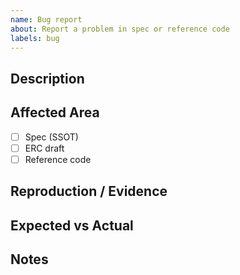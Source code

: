 ```yaml
---
name: Bug report
about: Report a problem in spec or reference code
labels: bug
---
```


## Description

## Affected Area
- [ ] Spec (SSOT)
- [ ] ERC draft
- [ ] Reference code

## Reproduction / Evidence

## Expected vs Actual

## Notes

